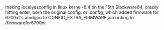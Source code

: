 making localyesconfig in linux kernel-6.4 on the 15th Slackware64, crazily hitting enter, born the original config: ori.config, which added firmware for 6700xt's amdgpu to CONFIG_EXTRA_FIRMWARE,according to /firmwarefor6700xt